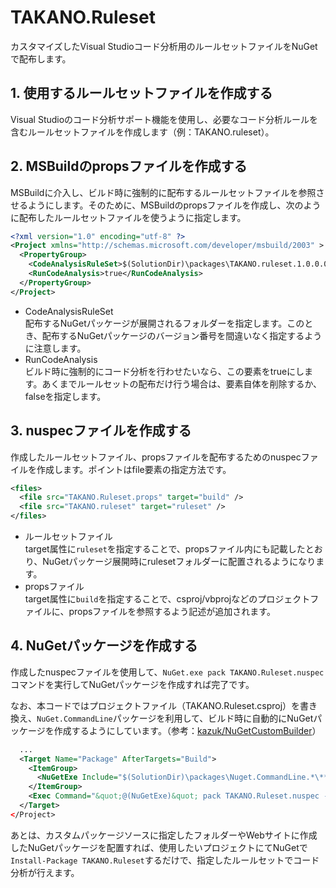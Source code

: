TAKANO.Ruleset
==============

カスタマイズしたVisual Studioコード分析用のルールセットファイルをNuGetで配布します。

## 1. 使用するルールセットファイルを作成する

Visual Studioのコード分析サポート機能を使用し、必要なコード分析ルールを含むルールセットファイルを作成します（例：TAKANO.ruleset）。

## 2. MSBuildのpropsファイルを作成する

MSBuildに介入し、ビルド時に強制的に配布するルールセットファイルを参照させるようにします。そのために、MSBuildのpropsファイルを作成し、次のように配布したルールセットファイルを使うように指定します。

```xml
<?xml version="1.0" encoding="utf-8" ?>
<Project xmlns="http://schemas.microsoft.com/developer/msbuild/2003" >
  <PropertyGroup>
    <CodeAnalysisRuleSet>$(SolutionDir)\packages\TAKANO.ruleset.1.0.0.0\ruleset\TAKANO.ruleset</CodeAnalysisRuleSet>
    <RunCodeAnalysis>true</RunCodeAnalysis>
  </PropertyGroup>
</Project>
```

- CodeAnalysisRuleSet  
  配布するNuGetパッケージが展開されるフォルダーを指定します。このとき、配布するNuGetパッケージのバージョン番号を間違いなく指定するように注意します。
- RunCodeAnalysis  
  ビルド時に強制的にコード分析を行わせたいなら、この要素をtrueにします。あくまでルールセットの配布だけ行う場合は、要素自体を削除するか、falseを指定します。

## 3. nuspecファイルを作成する

作成したルールセットファイル、propsファイルを配布するためのnuspecファイルを作成します。ポイントはfile要素の指定方法です。

```xml
<files>
  <file src="TAKANO.Ruleset.props" target="build" />
  <file src="TAKANO.ruleset" target="ruleset" />
</files>
```

- ルールセットファイル  
  target属性に`ruleset`を指定することで、propsファイル内にも記載したとおり、NuGetパッケージ展開時にrulesetフォルダーに配置されるようになります。
- propsファイル  
  target属性に`build`を指定することで、csproj/vbprojなどのプロジェクトファイルに、propsファイルを参照するよう記述が追加されます。

## 4. NuGetパッケージを作成する

作成したnuspecファイルを使用して、`NuGet.exe pack TAKANO.Ruleset.nuspec`コマンドを実行してNuGetパッケージを作成すれば完了です。

なお、本コードではプロジェクトファイル（TAKANO.Ruleset.csproj）を書き換え、`NuGet.CommandLine`パッケージを利用して、ビルド時に自動的にNuGetパッケージを作成するようにしています。（参考：[kazuk/NuGetCustomBuilder](https://github.com/kazuk/NuGetCustomBuilder)）

```xml
  ...
  <Target Name="Package" AfterTargets="Build">
    <ItemGroup>
      <NuGetExe Include="$(SolutionDir)\packages\Nuget.CommandLine.*\**\NuGet.exe" />
    </ItemGroup>
    <Exec Command="&quot;@(NuGetExe)&quot; pack TAKANO.Ruleset.nuspec -OutputDirectory $(OutDir)" />
  </Target>
</Project>
```

あとは、カスタムパッケージソースに指定したフォルダーやWebサイトに作成したNuGetパッケージを配置すれば、使用したいプロジェクトにてNuGetで`Install-Package TAKANO.Ruleset`するだけで、指定したルールセットでコード分析が行えます。
